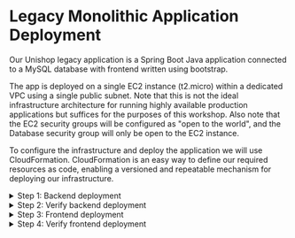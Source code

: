 # Legacy Monolithic Application Deployment
Our Unishop legacy application is a Spring Boot Java application connected to a MySQL database with frontend written
using bootstrap.

The app is deployed on a single EC2 instance (t2.micro) within a dedicated VPC using a single public subnet. Note
that this is not the ideal infrastructure architecture for running highly available production applications but
suffices for the purposes of this workshop. Also note that the EC2 security groups will be configured
as "open to the world", and the Database security group will only be open to the EC2 instance.

To configure the infrastructure and deploy the application we will use CloudFormation. CloudFormation is an easy way to
define our required resources as code, enabling a versioned and repeatable mechanism for deploying our infrastructure.

<details>
<summary>	
Step 1: Backend deployment
</summary>
<br>
	
**1.1** Download the CloudFormation template from [here](../MonoToMicroAssets/MonoToMicroCF.template) to your local machine.
```diff
Save file name: MonoToMicroCF.template
```

**1.2** Log into your AWS console. 

**1.3** Navigate to CloudFormation.  
<br>
![](../MonoToMicroAssets/assets1024/CloudFormationStep1.png)

**1.4** Click **Create stack** to start the process.  
<br>
![](../MonoToMicroAssets/assets1024/CloudFormationStep2.png)

**1.5** Select **Upload a template file** and **Choose file** to upload the file that you've downloaded in step 1.1. Finally, click **Next** 
<br>
![](../MonoToMicroAssets/assets1024/CloudFormationStep3.png) 

**1.6** Enter a name for the stack
```diff
Stack Name: MonoToMicro
```

![](../MonoToMicroAssets/assets1024/CloudFormationStep4.png)  

**1.7** Click **Next** to skip the stack configuration options, as we will use defaults in this section.  
<br>
![](../MonoToMicroAssets/assets1024/CloudFormationStep5.png)

**1.8** Review the details for creating the stack, tick the **I acknowledge that AWS CloudFormation might create IAM resources** box and click **Create Stack**.  
<br>
![](../MonoToMicroAssets/assets1024/CloudFormationStep6.png)

**1.9** The CloudFormation stack creation process will take up to 30 minutes to complete. The VPC resources will be
created fairly quickly. The database and EC2 resources will be created next while code will be cloned and build process will be initiated (which will take the majority of the time).
While the resources are being created, you will see the following screen and events depicted below. If you are having
issues, call a workshop instructor to help you troubleshoot.  
<br>
![](../MonoToMicroAssets/assets1024/CloudFormationStep7.png)

**1.10** Once the stack creation process completes, you should see the following **CREATE_COMPLETE** message.  
<br>
![](../MonoToMicroAssets/assets1024/CloudFormationStep8.png)

```diff
- NOTE: You need to wait for the CloudFormation deployment to complete before you 
- progress to the next step!
```

</details>

<details>
<summary>	
Step 2: Verify backend deployment
</summary>
<br> 

```diff
- NOTE: Make sure CloudFormation deployment is finished and you see the "CREATE_COMPLETE" message
```

**2.1** Click on the Outputs tab and copy the PublicDns value. This is the DNS name for the EC2 instance that is running our **Unishop** application. We will use that DNS name for accessing the application and later for hooking it up with API Gateway.

![](../MonoToMicroAssets/assets1024/CloudFormationStep9.png)

**2.2** To access the Unishop application, use the copied URL from step 2.1 (e.g. http://ec2-XXX-XXX-XXX-XXX.compute-1.amazonaws.com/unicorns) into your browser or via curl at the command line. You should see a response similar to the below image.

```diff
- NOTE: Use HTTP (not HTTPS) for this GET call and don't forget to add /unicorns at the end of the copied URL
```

![](../MonoToMicroAssets/assets1024/CloudFormationStep10.png)
Now that we have the backend (java spring boot application) deployed, let's deploy the frontend using S3 static website hosting  

</details>

<details>
<summary> 
Step 3: Frontend deployment
</summary>
<br> 

For the frontend we will use S3 static web hosting. It is a simple yet powerful hosting solution which auto-scale and meet growing needs automatically.  

**3.1** The UI code has been synced and pushed to S3 bucket as part of the build process. Navigate to S3 and find the bucket named **unishop-ui-xxxxx** (where xxxxx is a random number generated by the build process)  

**3.2** Click the **properties** tab, select the **Static website hosting** option.
<br>
![](../MonoToMicroAssets/assets1024/S3StaticSite16.png)  

**3.3** Select the **Use this bucket to host a website**. Use **index.html** and **error.html** as the index and error documents. Press **save**. 
```diff
Tick: "Use this basket to host a web site"
Index document: index.html
Error document: error.html
```
![](../MonoToMicroAssets/assets1024/S3StaticSite17.png)  
<br>
**3.4** Once saved you should see purple tick highlighted on the **Static website hosting**. 
<br>
![](../MonoToMicroAssets/assets1024/S3StaticSite18.png)  
<br>
</details>

<details>
<summary> 
Step 4: Verify frontend deployment
</summary>
<br> 

**4.1** Navigate to **Static website hosting** and click the endpoint URL.  
<br>
![](../MonoToMicroAssets/assets1024/S3StaticSite19.png)  

**4.2** You should see the Unishop landing page, but, unless you are extreamly lucky, you won't see unicorns loading. The reason for that is that the monolithic legacy API's endpoint is not configured properly. We will need to download config.json file from S3, change the URL within, and reload it to S3.
![](../MonoToMicroAssets/assets1024/NoUnicorns.png)  

**4.3** Download the config.json file from the **unishop-ui-xxxxx** to your local machine. 
```diff
Save file name: config.json
```
**4.4** Open the newly downloaded config.json file and replace the host URL with the one you copied on step **2.1** above (this will allow the UI to connect to the correct backend URL).  
```diff
- NOTE: Use the copied ULR without the /unicorns
- NOTE: Make sure you are using HTTP (not HTTPS)
- NOTE: Make sure there is no forward slash at the end of the URL
```
![](../MonoToMicroAssets/assets1024/S3StaticSite10.png)

**4.5** Upload config.json back to your S3 static website, make sure you grant public access to the file. 
Once uploaded, you can refresh your browser and you should see content served from the new URL  
  
```diff
- NOTE: Make sure you grant public access to the file
```
![](../MonoToMicroAssets/assets1024/S3fileuploadGrantAccess.png)

```diff
- Note: you first need to register and then login in order to add Unicorns to your basket.  
```
![](../MonoToMicroAssets/assets1024/S3StaticSite20.png)  

</details>




